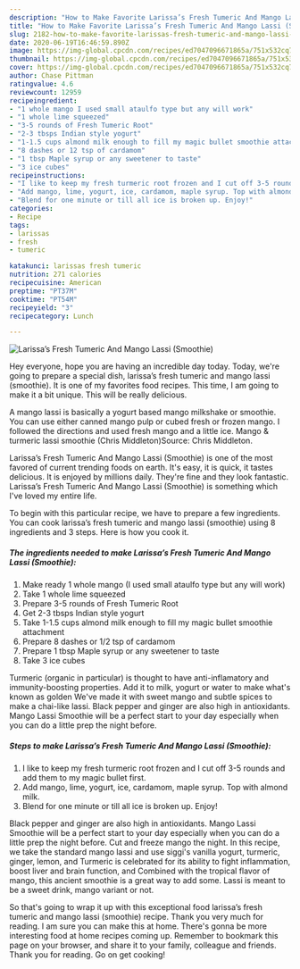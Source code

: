 ```yaml
---
description: "How to Make Favorite Larissa’s Fresh Tumeric And Mango Lassi (Smoothie)"
title: "How to Make Favorite Larissa’s Fresh Tumeric And Mango Lassi (Smoothie)"
slug: 2182-how-to-make-favorite-larissas-fresh-tumeric-and-mango-lassi-smoothie
date: 2020-06-19T16:46:59.890Z
image: https://img-global.cpcdn.com/recipes/ed7047096671865a/751x532cq70/larissas-fresh-tumeric-and-mango-lassi-smoothie-recipe-main-photo.jpg
thumbnail: https://img-global.cpcdn.com/recipes/ed7047096671865a/751x532cq70/larissas-fresh-tumeric-and-mango-lassi-smoothie-recipe-main-photo.jpg
cover: https://img-global.cpcdn.com/recipes/ed7047096671865a/751x532cq70/larissas-fresh-tumeric-and-mango-lassi-smoothie-recipe-main-photo.jpg
author: Chase Pittman
ratingvalue: 4.6
reviewcount: 12959
recipeingredient:
- "1 whole mango I used small ataulfo type but any will work"
- "1 whole lime squeezed"
- "3-5 rounds of Fresh Tumeric Root"
- "2-3 tbsps Indian style yogurt"
- "1-1.5 cups almond milk enough to fill my magic bullet smoothie attachment"
- "8 dashes or 12 tsp of cardamom"
- "1 tbsp Maple syrup or any sweetener to taste"
- "3 ice cubes"
recipeinstructions:
- "I like to keep my fresh turmeric root frozen and I cut off 3-5 rounds and add them to my magic bullet first."
- "Add mango, lime, yogurt, ice, cardamom, maple syrup. Top with almond milk."
- "Blend for one minute or till all ice is broken up. Enjoy!"
categories:
- Recipe
tags:
- larissas
- fresh
- tumeric

katakunci: larissas fresh tumeric 
nutrition: 271 calories
recipecuisine: American
preptime: "PT37M"
cooktime: "PT54M"
recipeyield: "3"
recipecategory: Lunch

---
```



![Larissa’s Fresh Tumeric And Mango Lassi (Smoothie)](https://img-global.cpcdn.com/recipes/ed7047096671865a/751x532cq70/larissas-fresh-tumeric-and-mango-lassi-smoothie-recipe-main-photo.jpg)

Hey everyone, hope you are having an incredible day today. Today, we're going to prepare a special dish, larissa’s fresh tumeric and mango lassi (smoothie). It is one of my favorites food recipes. This time, I am going to make it a bit unique. This will be really delicious.

A mango lassi is basically a yogurt based mango milkshake or smoothie. You can use either canned mango pulp or cubed fresh or frozen mango. I followed the directions and used fresh mango and a little ice. Mango &amp; turmeric lassi smoothie (Chris Middleton)Source: Chris Middleton.

Larissa’s Fresh Tumeric And Mango Lassi (Smoothie) is one of the most favored of current trending foods on earth. It's easy, it is quick, it tastes delicious. It is enjoyed by millions daily. They're fine and they look fantastic. Larissa’s Fresh Tumeric And Mango Lassi (Smoothie) is something which I've loved my entire life.


To begin with this particular recipe, we have to prepare a few ingredients. You can cook larissa’s fresh tumeric and mango lassi (smoothie) using 8 ingredients and 3 steps. Here is how you cook it.

<!--inarticleads1-->

##### The ingredients needed to make Larissa’s Fresh Tumeric And Mango Lassi (Smoothie):

1. Make ready 1 whole mango (I used small ataulfo type but any will work)
1. Take 1 whole lime squeezed
1. Prepare 3-5 rounds of Fresh Tumeric Root
1. Get 2-3 tbsps Indian style yogurt
1. Take 1-1.5 cups almond milk enough to fill my magic bullet smoothie attachment
1. Prepare 8 dashes or 1/2 tsp of cardamom
1. Prepare 1 tbsp Maple syrup or any sweetener to taste
1. Take 3 ice cubes


Turmeric (organic in particular) is thought to have anti-inflamatory and immunity-boosting properties. Add it to milk, yogurt or water to make what&#39;s known as golden We&#39;ve made it with sweet mango and subtle spices to make a chai-like lassi. Black pepper and ginger are also high in antioxidants. Mango Lassi Smoothie will be a perfect start to your day especially when you can do a little prep the night before. 

<!--inarticleads2-->

##### Steps to make Larissa’s Fresh Tumeric And Mango Lassi (Smoothie):

1. I like to keep my fresh turmeric root frozen and I cut off 3-5 rounds and add them to my magic bullet first.
1. Add mango, lime, yogurt, ice, cardamom, maple syrup. Top with almond milk.
1. Blend for one minute or till all ice is broken up. Enjoy!


Black pepper and ginger are also high in antioxidants. Mango Lassi Smoothie will be a perfect start to your day especially when you can do a little prep the night before. Cut and freeze mango the night. In this recipe, we take the standard mango lassi and use siggi&#39;s vanilla yogurt, turmeric, ginger, lemon, and Turmeric is celebrated for its ability to fight inflammation, boost liver and brain function, and Combined with the tropical flavor of mango, this ancient smoothie is a great way to add some. Lassi is meant to be a sweet drink, mango variant or not. 

So that's going to wrap it up with this exceptional food larissa’s fresh tumeric and mango lassi (smoothie) recipe. Thank you very much for reading. I am sure you can make this at home. There's gonna be more interesting food at home recipes coming up. Remember to bookmark this page on your browser, and share it to your family, colleague and friends. Thank you for reading. Go on get cooking!
